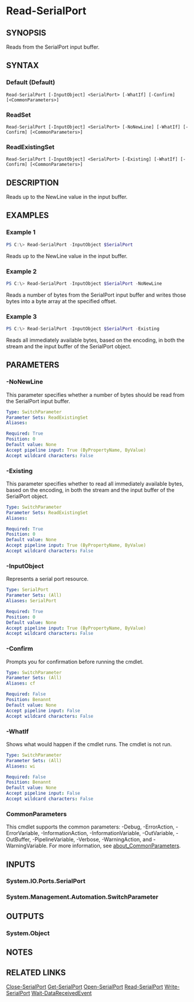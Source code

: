 ﻿---
external help file: System.IO.Ports.Commands-help.xml
Module Name: System.IO.Ports.Commands
online version: https://github.com/lmissel/System.IO.Ports.Commands
schema: 2.0.0
---

# Read-SerialPort

## SYNOPSIS
Reads from the SerialPort input buffer.

## SYNTAX

### Default (Default)
```
Read-SerialPort [-InputObject] <SerialPort> [-WhatIf] [-Confirm] [<CommonParameters>]
```

### ReadSet
```
Read-SerialPort [-InputObject] <SerialPort> [-NoNewLine] [-WhatIf] [-Confirm] [<CommonParameters>]
```

### ReadExistingSet
```
Read-SerialPort [-InputObject] <SerialPort> [-Existing] [-WhatIf] [-Confirm] [<CommonParameters>]
```

## DESCRIPTION
Reads up to the NewLine value in the input buffer.

## EXAMPLES

### Example 1
```powershell
PS C:\> Read-SerialPort -InputObject $SerialPort
```

Reads up to the NewLine value in the input buffer.

### Example 2
```powershell
PS C:\> Read-SerialPort -InputObject $SerialPort -NoNewLine
```

Reads a number of bytes from the SerialPort input buffer and writes those bytes into a byte array at the specified offset.

### Example 3
```powershell
PS C:\> Read-SerialPort -InputObject $SerialPort -Existing
```

Reads all immediately available bytes, based on the encoding, in both the stream and the input buffer of the SerialPort object.

## PARAMETERS

### -NoNewLine
This parameter specifies whether a number of bytes should be read from the SerialPort input buffer.

```yaml
Type: SwitchParameter
Parameter Sets: ReadExistingSet
Aliases:

Required: True
Position: 0
Default value: None
Accept pipeline input: True (ByPropertyName, ByValue)
Accept wildcard characters: False
```

### -Existing
This parameter specifies whether to read all immediately available bytes, based on the encoding, in both the stream and the input buffer of the SerialPort object.

```yaml
Type: SwitchParameter
Parameter Sets: ReadExistingSet
Aliases:

Required: True
Position: 0
Default value: None
Accept pipeline input: True (ByPropertyName, ByValue)
Accept wildcard characters: False
```

### -InputObject
Represents a serial port resource.


```yaml
Type: SerialPort
Parameter Sets: (All)
Aliases: SerialPort

Required: True
Position: 0
Default value: None
Accept pipeline input: True (ByPropertyName, ByValue)
Accept wildcard characters: False
```

### -Confirm
Prompts you for confirmation before running the cmdlet.

```yaml
Type: SwitchParameter
Parameter Sets: (All)
Aliases: cf

Required: False
Position: Benannt
Default value: None
Accept pipeline input: False
Accept wildcard characters: False
```

### -WhatIf
Shows what would happen if the cmdlet runs.
The cmdlet is not run.

```yaml
Type: SwitchParameter
Parameter Sets: (All)
Aliases: wi

Required: False
Position: Benannt
Default value: None
Accept pipeline input: False
Accept wildcard characters: False
```

### CommonParameters
This cmdlet supports the common parameters: -Debug, -ErrorAction, -ErrorVariable, -InformationAction, -InformationVariable, -OutVariable, -OutBuffer, -PipelineVariable, -Verbose, -WarningAction, and -WarningVariable. For more information, see [about_CommonParameters](http://go.microsoft.com/fwlink/?LinkID=113216).

## INPUTS

### System.IO.Ports.SerialPort

### System.Management.Automation.SwitchParameter

## OUTPUTS

### System.Object
## NOTES

## RELATED LINKS

[Close-SerialPort](Close-SerialPort.md)
[Get-SerialPort](Get-SerialPort.md)
[Open-SerialPort](Open-SerialPort.md)
[Read-SerialPort](Read-SerialPort.md)
[Write-SerialPort](Write-SerialPort.md)
[Wait-DataReceivedEvent](Wait-DataReceivedEvent.md)
